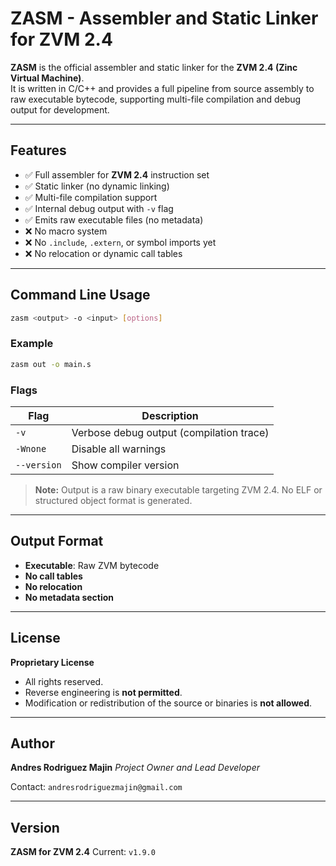 # ZASM - Assembler and Static Linker for ZVM 2.4

**ZASM** is the official assembler and static linker for the **ZVM 2.4 (Zinc Virtual Machine)**.  
It is written in C/C++ and provides a full pipeline from source assembly to raw executable bytecode, supporting multi-file compilation and debug output for development.

---

## Features

- ✅ Full assembler for **ZVM 2.4** instruction set
- ✅ Static linker (no dynamic linking)
- ✅ Multi-file compilation support
- ✅ Internal debug output with `-v` flag
- ✅ Emits raw executable files (no metadata)
- ❌ No macro system
- ❌ No `.include`, `.extern`, or symbol imports yet
- ❌ No relocation or dynamic call tables

---

## Command Line Usage

```bash
zasm <output> -o <input> [options]
````

### Example

```bash
zasm out -o main.s
```

### Flags

| Flag        | Description                              |
| ----------- | ---------------------------------------- |
| `-v`        | Verbose debug output (compilation trace) |
| `-Wnone`    | Disable all warnings                     |
| `--version` | Show compiler version                    |

> **Note:** Output is a raw binary executable targeting ZVM 2.4. No ELF or structured object format is generated.

---

## Output Format

* **Executable**: Raw ZVM bytecode
* **No call tables**
* **No relocation**
* **No metadata section**

---

## License

**Proprietary License**

* All rights reserved.
* Reverse engineering is **not permitted**.
* Modification or redistribution of the source or binaries is **not allowed**.

---

## Author

**Andres Rodriguez Majin**
*Project Owner and Lead Developer*

Contact: `andresrodriguezmajin@gmail.com`

---

## Version

**ZASM for ZVM 2.4**
Current: `v1.9.0`
